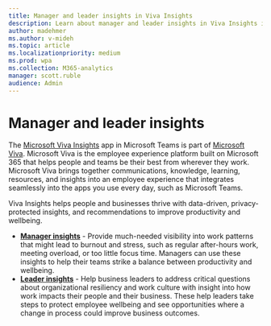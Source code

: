 ```yaml
---
title: Manager and leader insights in Viva Insights
description: Learn about manager and leader insights in Viva Insights in Teams and how to use it 
author: madehmer
ms.author: v-mideh
ms.topic: article
ms.localizationpriority: medium 
ms.prod: wpa
ms.collection: M365-analytics
manager: scott.ruble
audience: Admin
---
```


# Manager and leader insights

The [Microsoft Viva Insights](https://insights.office.com/VivaInsights/) app in Microsoft Teams is part of [Microsoft Viva](https://www.microsoft.com/microsoft-viva). Microsoft Viva is the employee experience platform built on Microsoft 365 that helps people and teams be their best from wherever they work. Microsoft Viva brings together communications, knowledge, learning, resources, and insights into an employee experience that integrates seamlessly into the apps you use every day, such as Microsoft Teams.

Viva Insights helps people and businesses thrive with data-driven, privacy-protected insights, and recommendations to improve productivity and wellbeing.

* [**Manager insights**](my-team.md) - Provide much-needed visibility into work patterns that might lead to burnout and stress, such as regular after-hours work, meeting overload, or too little focus time. Managers can use these insights to help their teams strike a balance between productivity and wellbeing.
* [**Leader insights**](viva-insights-my-org.md) - Help business leaders to address critical questions about organizational resiliency and work culture with insight into how work impacts their people and their business. These help leaders take steps to protect employee wellbeing and see opportunities where a change in process could improve business outcomes.
